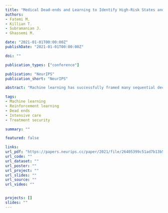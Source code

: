 ```yaml
---
title: "Medical Dead-ends and Learning to Identify High-Risk States and Treatments"
authors:
- Fatemi M.
- Killian T.
- Subramanian J.
- Ghassemi M.

date: "2021-01-01T00:00:00Z"
publishDate: "2021-01-01T00:00:00Z"

doi: ""

publication_types: ["conference"]

publication: "NeurIPS"
publication_short: "NeurIPS"

abstract: "Machine learning has successfully framed many sequential decision making problems as either supervised prediction, or optimal decision-making policy identification via reinforcement learning. In data-constrained offline settings, both approaches may fail as they assume fully optimal behavior or rely on exploring alternatives that may not exist. We introduce an inherently different approach that identifies possible \"dead-ends\" of a state space. We focus on the condition of patients in the intensive care unit, where a \"medical dead-end\" indicates that a patient will expire, regardless of all potential future treatment sequences. We postulate \"treatment security\" as avoiding treatments with probability proportional to their chance of leading to dead-ends, present a formal proof, and frame discovery as an RL problem. We then train three independent deep neural models for automated state construction, dead-end discovery and confirmation. Our empirical results discover that dead-ends exist in real clinical data among septic patients, and further reveal gaps between secure treatments and those that were administered."

tags:
- Machine learning
- Reinforcement learning
- Dead ends
- Intensive care
- Treatment security

summary: ""

featured: false

links:
url_pdf: "https://papers.neurips.cc/paper/2021/file/26405399c51ad7b13b504e74eb7c696c-Paper.pdf"
url_code: ""
url_dataset: ""
url_poster: ""
url_project: ""
url_slides: ""
url_source: ""
url_video: ""


projects: []
slides: ""
---
```


